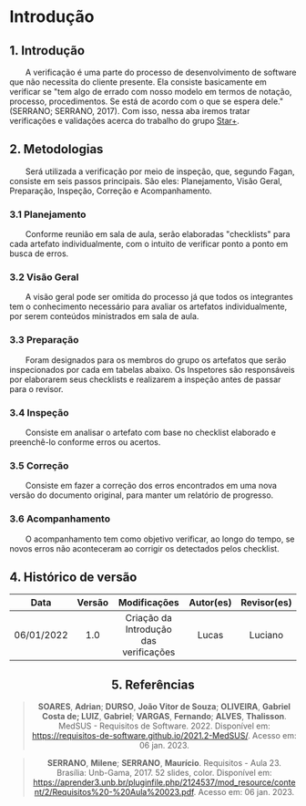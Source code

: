 # Introdução

## 1. Introdução

&emsp;&emsp;A verificação é uma parte do processo de desenvolvimento de software que não necessita do cliente presente. Ela consiste basicamente em verificar se "tem algo de errado com nosso modelo em termos de notação, processo, procedimentos. Se está de acordo com o que se espera dele." (SERRANO; SERRANO, 2017). Com isso, nessa aba iremos tratar verificações e validações acerca do trabalho do grupo [Star+]("https://requisitos-de-software.github.io/2022.2-StarPlus/#/").

## 2. Metodologias

&emsp;&emsp;Será utilizada a verificação por meio de inspeção, que, segundo Fagan, consiste em seis passos principais. São eles: Planejamento, Visão Geral, Preparação, Inspeção, Correção e Acompanhamento.

### 3.1 Planejamento

&emsp;&emsp;Conforme reunião em sala de aula, serão elaboradas "checklists" para cada artefato individualmente, com o intuito de verificar ponto a ponto em busca de erros.

### 3.2 Visão Geral

&emsp;&emsp;A visão geral pode ser omitida do processo já que todos os integrantes tem o conhecimento necessário para avaliar os artefatos individualmente, por serem conteúdos ministrados em sala de aula.

### 3.3 Preparação

&emsp;&emsp;Foram designados para os membros do grupo os artefatos que serão inspecionados por cada em tabelas abaixo. Os Inspetores são responsáveis por elaborarem seus checklists e realizarem a inspeção antes de passar para o revisor.

### 3.4 Inspeção

&emsp;&emsp;Consiste em analisar o artefato com base no checklist elaborado e preenchê-lo conforme erros ou acertos.

### 3.5 Correção

&emsp;&emsp;Consiste em fazer a correção dos erros encontrados em uma nova versão do documento original, para manter um relatório de progresso.

### 3.6 Acompanhamento

&emsp;&emsp;O acompanhamento tem como objetivo verificar, ao longo do tempo, se novos erros não aconteceram ao corrigir os detectados pelos checklist.

## 4. Histórico de versão

<center>

|    Data    | Versão |              Modificações              |  Autor(es)   | Revisor(es) |
| :--------: | :----: | :------------------------------------: | :----------: | :---------: |
| 06/01/2022 |  1.0   |           Criação da Introdução das verificações          |    Lucas    |    Luciano    |

## 5. Referências

>**SOARES**, **Adrian**; **DURSO**, **João Vitor de Souza**; **OLIVEIRA**, **Gabriel Costa de; LUIZ**, **Gabriel**; **VARGAS**, **Fernando**; **ALVES**, **Thalisson**. MedSUS - Requisitos de Software. 2022. Disponível em: https://requisitos-de-software.github.io/2021.2-MedSUS/. Acesso em: 06 jan. 2023.

>**SERRANO**, **Milene**; **SERRANO**, **Maurício**. Requisitos - Aula 23. Brasília: Unb-Gama, 2017. 52 slides, color. Disponível em: https://aprender3.unb.br/pluginfile.php/2124537/mod_resource/content/2/Requisitos%20-%20Aula%20023.pdf. Acesso em: 06 jan. 2023.